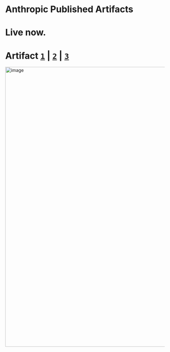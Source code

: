# Anthropic Published Artifacts
# Live now. 
# Artifact [**`1`**](https://claude.site/artifacts/a683d2bd-ea65-4c04-b44d-cac68e46835f) | [**`2`**](https://claude.site/artifacts/9a925e1a-4c42-42ba-8382-79a2406a0e4e) | [**`3`**](https://claude.site/artifacts/a78c38e1-c2d2-4d75-bf02-e0510e327555)

<img width="884" alt="image" src="https://github.com/user-attachments/assets/a28e955b-ec26-4823-b701-ccba36ab859e" />
